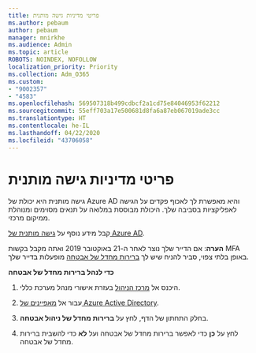```yaml
---
title: פריטי מדיניות גישה מותנית
ms.author: pebaum
author: pebaum
manager: mnirkhe
ms.audience: Admin
ms.topic: article
ROBOTS: NOINDEX, NOFOLLOW
localization_priority: Priority
ms.collection: Adm_O365
ms.custom:
- "9002357"
- "4583"
ms.openlocfilehash: 569507318b499cdbcf2a1cd75e84046953f62212
ms.sourcegitcommit: 55eff703a17e500681d8fa6a87eb067019ade3cc
ms.translationtype: HT
ms.contentlocale: he-IL
ms.lasthandoff: 04/22/2020
ms.locfileid: "43706058"
---
```

# <a name="conditional-access-policies"></a>פריטי מדיניות גישה מותנית

גישה מותנית היא יכולת של Azure AD והיא מאפשרת לך לאכוף פקדים על הגישה לאפליקציות בסביבה שלך. היכולת מבוססת במלואה על תנאים מסוימים ומנוהלת ממיקום מרכזי.

קבל מידע נוסף על [גישה מותנית של Azure AD](https://docs.microsoft.com/azure/active-directory/conditional-access/).  

**הערה**: אם הדייר שלך נוצר לאחר ה-21 באוקטובר 2019 ואתה מקבל בקשות MFA באופן בלתי צפוי, סביר להניח שיש לך [ברירות מחדל של אבטחה](https://aka.ms/securitydefaults) מופעלות בדייר שלך.

**כדי לנהל ברירות מחדל של אבטחה**

1. היכנס אל [מרכז הניהול](https://go.microsoft.com/fwlink/p/?linkid=834822) בעזרת אישורי מנהל מערכת כללי.

2. עבור אל [מאפיינים של Azure Active Directory](https://portal.azure.com/#blade/Microsoft_AAD_IAM/ActiveDirectoryMenuBlade/Properties).

3. בחלק התחתון של הדף, לחץ על **ברירות מחדל של ניהול אבטחה**.

4. לחץ על **כן** כדי לאפשר ברירות מחדל של אבטחה ועל **לא** כדי להשבית ברירות מחדל של אבטחה.
